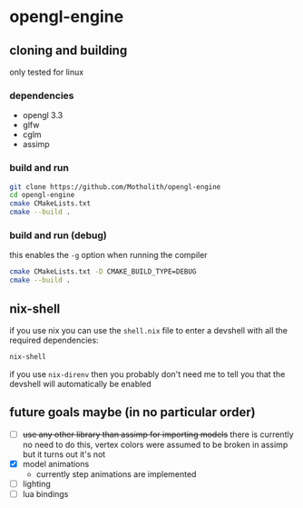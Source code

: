 # opengl-engine
## cloning and building
only tested for linux
### dependencies
- opengl 3.3
- glfw
- cglm
- assimp
### build and run
```bash
git clone https://github.com/Motholith/opengl-engine
cd opengl-engine
cmake CMakeLists.txt
cmake --build .
```
### build and run (debug)
this enables the `-g` option when running the compiler
```bash
cmake CMakeLists.txt -D CMAKE_BUILD_TYPE=DEBUG
cmake --build .
```
## nix-shell
if you use nix you can use the `shell.nix` file to enter a devshell with all the required dependencies:
```bash
nix-shell
```
if you use `nix-direnv` then you probably don't need me to tell you that the devshell will automatically be enabled
## future goals maybe (in no particular order)
- [ ] ~~use any other library than assimp for importing models~~ there is currently no need to do this, vertex colors were assumed to be broken in assimp but it turns out it's not
- [X] model animations
    - currently step animations are implemented
- [ ] lighting
- [ ] lua bindings
